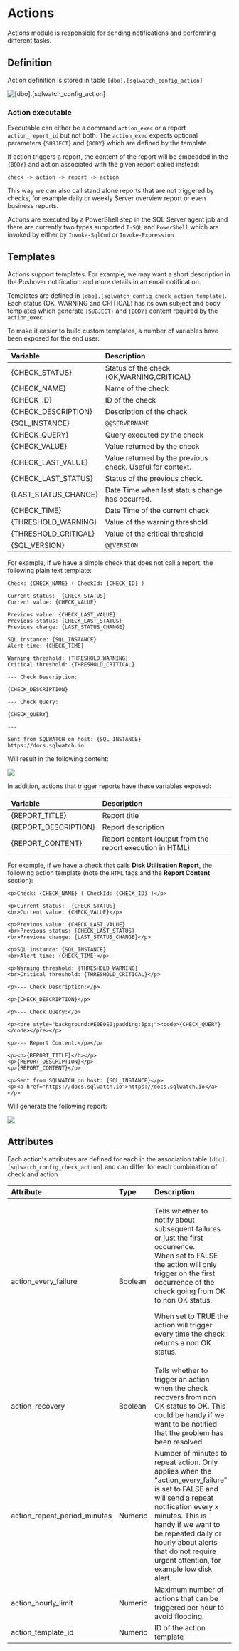# Actions

Actions module is responsible for sending notifications and performing different tasks.

## Definition

Action definition is stored in table `[dbo].[sqlwatch_config_action]`

![\[dbo\].\[sqlwatch\_config\_action\]](../.gitbook/assets/image%20%2878%29.png)

### Action executable

Executable can either be a command `action_exec` or a report `action_report_id` but not both. The `action_exec` expects optional parameters `{SUBJECT}` and `{BODY}` which are defined by the template.

If action triggers a report, the content of the report will be embedded in the `{BODY}` and action associated with the given report called instead:

```text
check -> action -> report -> action
```

This way we can also call stand alone reports that are not triggered by checks, for example daily or weekly Server overview report or even business reports.

Actions are executed by a PowerShell step in the SQL Server agent job and there are currently two types supported `T-SQL` and `PowerShell` which are invoked by either by `Invoke-SqlCmd` or `Invoke-Expression`

## Templates

Actions support templates. For example, we may want a short description in the Pushover notification and more details in an email notification. 

Templates are defined in `[dbo].[sqlwatch_config_check_action_template]`. Each status \(OK, WARNING and CRITICAL\) has its own subject and body templates which generate `{SUBJECT}` and `{BODY}` content required by the `action_exec`

To make it easier to build custom templates, a number of variables have been exposed for the end user:

| Variable | Description |
| :--- | :--- |
| {CHECK\_STATUS} | Status of the check \(OK,WARNING,CRITICAL\) |
| {CHECK\_NAME} | Name of the check |
| {CHECK\_ID} | ID of the check |
| {CHECK\_DESCRIPTION} | Description of the check |
| {SQL\_INSTANCE} | `@@SERVERNAME` |
| {CHECK\_QUERY} | Query executed by the check |
| {CHECK\_VALUE} | Value returned by the check |
| {CHECK\_LAST\_VALUE} | Value returned by the previous check. Useful for context. |
| {CHECK\_LAST\_STATUS} | Status of the previous check. |
| {LAST\_STATUS\_CHANGE} | Date Time when last status change has occurred.  |
| {CHECK\_TIME} | Date Time of the current check |
| {THRESHOLD\_WARNING} | Value of the warning threshold |
| {THRESHOLD\_CRITICAL} | Value of the critical threshold |
| {SQL\_VERSION} | `@@VERSION` |

For example, if we have a simple check that does not call a report, the following plain text template:

```text
Check: {CHECK_NAME} ( CheckId: {CHECK_ID} )

Current status:  {CHECK_STATUS}
Current value: {CHECK_VALUE}

Previous value: {CHECK_LAST_VALUE}
Previous status: {CHECK_LAST_STATUS}
Previous change: {LAST_STATUS_CHANGE}

SQL instance: {SQL_INSTANCE}
Alert time: {CHECK_TIME}

Warning threshold: {THRESHOLD_WARNING}
Critical threshold: {THRESHOLD_CRITICAL}

--- Check Description:

{CHECK_DESCRIPTION}

--- Check Query:

{CHECK_QUERY}

---

Sent from SQLWATCH on host: {SQL_INSTANCE}
https://docs.sqlwatch.io
```

Will result in the following content:

![](../.gitbook/assets/image%20%2851%29.png)

In addition, actions that trigger reports have these variables exposed:

| Variable | Description |
| :--- | :--- |
| {REPORT\_TITLE} | Report title |
| {REPORT\_DESCRIPTION} | Report description |
| {REPORT\_CONTENT} | Report content \(output from the report execution in HTML\) |

For example, if we have a check that calls **Disk Utilisation Report**, the following action template \(note the `HTML` tags and the **Report Content** section\):

```text
<p>Check: {CHECK_NAME} ( CheckId: {CHECK_ID} )</p>

<p>Current status:  {CHECK_STATUS}
<br>Current value: {CHECK_VALUE}</p>

<p>Previous value: {CHECK_LAST_VALUE}
<br>Previous status: {CHECK_LAST_STATUS}
<br>Previous change: {LAST_STATUS_CHANGE}</p>

<p>SQL instance: {SQL_INSTANCE}
<br>Alert time: {CHECK_TIME}</p>

<p>Warning threshold: {THRESHOLD_WARNING}
<br>Critical threshold: {THRESHOLD_CRITICAL}</p>

<p>--- Check Description:</p>

<p>{CHECK_DESCRIPTION}</p>

<p>--- Check Query:</p>

<p><pre style="background:#E0E0E0;padding:5px;"><code>{CHECK_QUERY}</code></pre></p>

<p>--- Report Content:</p></p>

<p><b>{REPORT_TITLE}</b></p>
<p>{REPORT_DESCRIPTION}</p>
<p>{REPORT_CONTENT}</p>

<p>Sent from SQLWATCH on host: {SQL_INSTANCE}</p>
<p><a href="https://docs.sqlwatch.io">https://docs.sqlwatch.io</a> </p>
```

Will generate the following report:

![](../.gitbook/assets/image%20%2811%29.png)

## Attributes

Each action's attributes are defined for each in the association table `[dbo].[sqlwatch_config_check_action]` and can differ for each combination of check and action

<table>
  <thead>
    <tr>
      <th style="text-align:left">Attribute</th>
      <th style="text-align:left">Type</th>
      <th style="text-align:left">Description</th>
    </tr>
  </thead>
  <tbody>
    <tr>
      <td style="text-align:left">action_every_failure</td>
      <td style="text-align:left">Boolean</td>
      <td style="text-align:left">
        <p>Tells whether to notify about subsequent failures or just the first occurrence.
          <br
          />When set to FALSE the action will only trigger on the first occurrence
          of the check going from OK to non OK status.</p>
        <p>When set to TRUE the action will trigger every time the check returns
          a non OK status.</p>
      </td>
    </tr>
    <tr>
      <td style="text-align:left">action_recovery</td>
      <td style="text-align:left">Boolean</td>
      <td style="text-align:left">Tells whether to trigger an action when the check recovers from non OK
        status to OK. This could be handy if we want to be notified that the problem
        has been resolved.</td>
    </tr>
    <tr>
      <td style="text-align:left">action_repeat_period_minutes</td>
      <td style="text-align:left">Numeric</td>
      <td style="text-align:left">Number of minutes to repeat action. Only applies when the &quot;action_every_failure&quot;
        is set to FALSE and will send a repeat notification every x minutes. This
        is handy if we want to be repeated daily or hourly about alerts that do
        not require urgent attention, for example low disk alert.</td>
    </tr>
    <tr>
      <td style="text-align:left">action_hourly_limit</td>
      <td style="text-align:left">Numeric</td>
      <td style="text-align:left">Maximum number of actions that can be triggered per hour to avoid flooding.</td>
    </tr>
    <tr>
      <td style="text-align:left">action_template_id</td>
      <td style="text-align:left">Numeric</td>
      <td style="text-align:left">ID of the action template</td>
    </tr>
  </tbody>
</table>

